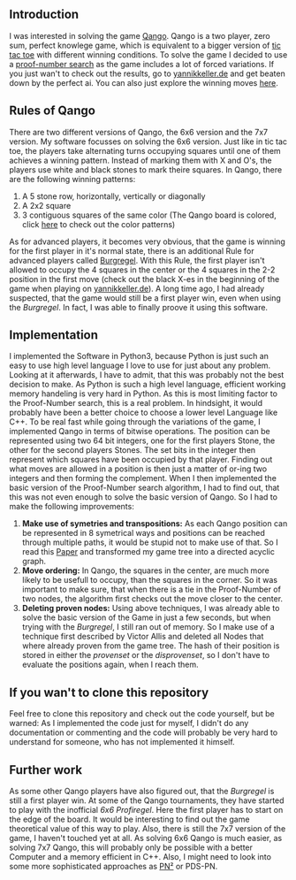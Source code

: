 ## Introduction
I was interested in solving the game [Qango](http://qango.de/index.html?page=spiel&language=englisch). Qango is a two player, zero sum, perfect knowlege game, which is equivalent to a bigger version of [tic tac toe](https://de.wikipedia.org/wiki/Tic-Tac-Toe) with different winning conditions. To solve the game I decided to use a [proof-number search](https://www.chessprogramming.org/Proof-Number_Search) as the game includes a lot of forced variations. If you just wan't to check out the results, go to [yannikkeller.de](yannikkeller.de/qango/game_solver/page/playme.html) and get beaten down by the perfect ai. You can also just explore the winning moves [here](http://yannikkeller.de/qango/game_solver/page/explore_wins.html).

## Rules of Qango
There are two different versions of Qango, the 6x6 version and the 7x7 version. My software focusses on solving the 6x6 version. Just like in tic tac toe, the players take alternating turns occupying squares until one of them achieves a winning pattern. Instead of marking them with X and O's, the players use white and black stones to mark theire squares. In Qango, there are the following winning patterns:
1. A 5 stone row, horizontally, vertically or diagonally
2. A 2x2 square
3. 3 contiguous squares of the same color (The Qango board is colored, click [here](http://yannikkeller.de/qango/game_solver/page/playme.html) to check out the color patterns)

As for advanced players, it becomes very obvious, that the game is winning for the first player in it's normal state, there is an additional Rule for advanced players called [Burgregel](http://qango.de/index.html?page=fortgeschrittene&language=deutsch). With this Rule, the first player isn't allowed to occupy the 4 squares in the center or the 4 squares in the 2-2 position in the first move (check out the black X-es in the beginning of the game when playing on [yannikkeller.de](http://yannikkeller.de/qango/game_solver/page/playme.html)).
A long time ago, I had already suspected, that the game would still be a first player win, even when using the *Burgregel*. In fact, I was able to finally proove it using this software.

## Implementation
I implemented the Software in Python3, because Python is just such an easy to use high level language I love to use for just about any problem. Looking at it afterwards, I have to admit, that this was probably not the best decision to make. As Python is such a high level language, efficient working memory handeling is very hard in Python. As this is most limiting factor to the Proof-Number search, this is a real problem. In hindsight, it would probably have been a better choice to choose a lower level Language like C++.
To be real fast while going through the variations of the game, I implemented Qango in terms of bitwise operations. The position can be represented using two 64 bit integers, one for the first players Stone, the other for the second players Stones. The set bits in the integer then represent which squares have been occupied by that player. Finding out what moves are allowed in a position is then just a matter of or-ing two integers and then forming the complement.
When I then implemented the basic version of the Proof-Number search algorithm, I had to find out, that this was not even enough to solve the basic version of Qango. So I had to make the following improvements:
1. **Make use of symetries and transpositions:** As each Qango position can be represented in 8 symetrical ways and positions can be reached through multiple paths, it would be stupid not to make use of that. So I read this [Paper](https://pdfs.semanticscholar.org/86f5/1429a19cfc76e9d42f28b93c62e978c816a0.pdf) and transformed my game tree into a directed acyclic graph.
2. **Move ordering:** In Qango, the squares in the center, are much more likely to be usefull to occupy, than the squares in the corner. So it was important to make sure, that when there is a tie in the Proof-Number of two nodes, the algorithm first checks out the move closer to the center.
3. **Deleting proven nodes:** Using above techniques, I was already able to solve the basic version of the Game in just a few seconds, but when trying with the *Burgregel*, I still ran out of memory. So I make use of a technique first described by Victor Allis and deleted all Nodes that where already proven from the game tree. The hash of their position is stored in either the *provenset* or the *disprovenset*, so I don't have to evaluate the positions again, when I reach them.

## If you wan't to clone this repository
Feel free to clone this repository and check out the code yourself, but be warned: As I implemented the code just for myself, I didn't do any documentation or commenting and the code will probably be very hard to understand for someone, who has not implemented it himself.

## Further work
As some other Qango players have also figured out, that the *Burgregel* is still a first player win. At some of the Qango tournaments, they have started to play with the inofficial *6x6 Profiregel*. Here the first player has to start on the edge of the board. It would be interesting to find out the game theoretical value of this way to play.
Also, there is still the 7x7 version of the game, I haven't touched yet at all. As solving 6x6 Qango is much easier, as solving 7x7 Qango, this will probably only be possible with a better Computer and a memory efficient in C++. Also, I might need to look into some more sophisticated approaches as [PN²](https://www.researchgate.net/publication/292699512_The_PN2-search_algorithm) or PDS-PN.